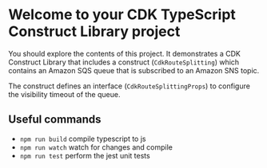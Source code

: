# Welcome to your CDK TypeScript Construct Library project

You should explore the contents of this project. It demonstrates a CDK Construct Library that includes a construct (`CdkRouteSplitting`)
which contains an Amazon SQS queue that is subscribed to an Amazon SNS topic.

The construct defines an interface (`CdkRouteSplittingProps`) to configure the visibility timeout of the queue.

## Useful commands

* `npm run build`   compile typescript to js
* `npm run watch`   watch for changes and compile
* `npm run test`    perform the jest unit tests